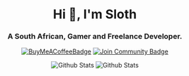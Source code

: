 <h1 align="center">Hi 👋, I'm Sloth</h1>
<h3 align="center">A South African, Gamer and Freelance Developer.</h3>

<div align="center">
<a href="https://www.buymeacoffee.com/sloththedev"><img src="https://img.shields.io/badge/Buy%20Me%20a%20Coffee-ffdd00?style=for-the-badge&logo=buy-me-a-coffee&logoColor=black" alt="BuyMeACoffeeBadge"/></a>
 <a href="https://discord.gg/wsTABaD47e"><img src="https://img.shields.io/badge/%3SlothTheDev%3E-%237289DA.svg?style=for-the-badge&logo=discord&logoColor=white" alt="Join Community Badge"/></a>

![Github Stats](https://github-readme-stats.vercel.app/api/top-langs?username=michaelrosstarr&show_icons=true&locale=en&layout=compact&theme=radical)
![Github Stats](https://github-readme-stats.vercel.app/api?username=michaelrosstarr&show_icons=true&locale=en&theme=radical)
